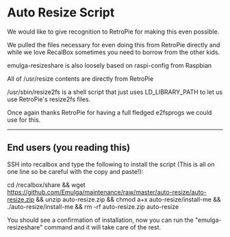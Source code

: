 # Auto Resize Script
We would like to give recognition to RetroPie for making this even possible.

We pulled the files necessary for even doing this from RetroPie directly and while we love RecalBox sometimes you need to borrow from the other kids.

emulga-resizeshare is also loosely based on raspi-config from Raspbian

All of /usr/resize contents are directly from RetroPie

/usr/sbin/resize2fs is a shell script that just uses LD_LIBRARY_PATH to let us use RetroPie's resize2fs files.

Once again thanks RetroPie for having a full fledged e2fsprogs we could use for this.

--------------------------------------------------------------------------------------------------------------------------------

## End users (you reading this)

SSH into recalbox and type the following to install the script (This is all on one line so be careful with the copy and paste!):

cd /recalbox/share && wget https://github.com/Emulga/maintenance/raw/master/auto-resize/auto-resize.zip && unzip auto-resize.zip && chmod a+x auto-resize/install-me && ./auto-resize/install-me && rm -rf auto-resize.zip auto-resize

You should see a confirmation of installation, now you can run the "emulga-resizeshare" command and it will take care of the rest.
